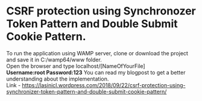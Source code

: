 # CSRF protection using Synchronozer Token Pattern and Double Submit Cookie Pattern.<br/>
To run the application using WAMP server, clone or download the project and save it in C:/wamp64/www folder.<br/>
Open the browser and type localhost/[NameOfYourFile]<br/>
**Username:root   Password:123**
You can read my blogpost to get a better understanding about the implementation.<br/>
Link - https://lasinicl.wordpress.com/2018/09/22/csrf-protection-using-synchronizer-token-pattern-and-double-submit-cookie-pattern/
